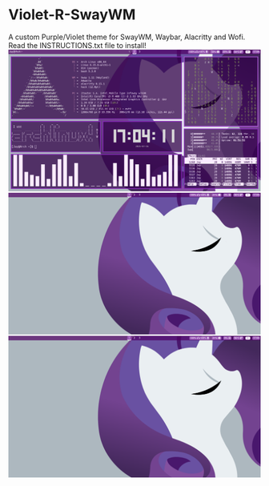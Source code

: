 # Violet-R-SwayWM
A custom Purple/Violet theme for SwayWM, Waybar, Alacritty and Wofi.
Read the INSTRUCTIONS.txt file to install!
![image](https://github.com/JayRod6699/dotfiles_R_swayrice/blob/main/1752699852-wayshot.png)
![image](https://github.com/JayRod6699/dotfiles_R_swayrice/blob/main/1752699883-wayshot.png)
![image](https://github.com/JayRod6699/dotfiles_R_swayrice/blob/main/1752699883-wayshot.png)
